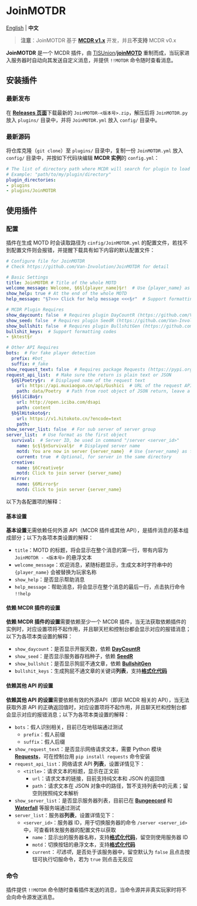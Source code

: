 # JoinMOTDR

[English](README.md) | **中文**

> **注意**：JoinMOTDR 基于 [**MCDR v1.x**](https://github.com/Fallen-Breath/MCDReforged) 开发，并且**不支持** MCDR v0.x

**JoinMOTDR** 是一个 MCDR 插件，由 [TISUnion](https://github.com/TISUnion)/[**joinMOTD**](https://github.com/TISUnion/joinMOTD) 重制而成，当玩家进入服务器时自动向其发送自定义消息，并提供 `!!MOTDR` 命令随时查看消息。

## 安装插件

### 最新发布

在 [**Releases 页面**](https://github.com/Van-Involution/JoinMOTDR/releases)下载最新的 `JoinMOTDR-<版本号>.zip`，解压后将 `JoinMOTDR.py` 放入 `plugins/` 目录中，并将 `JoinMOTDR.yml` 放入 `config/` 目录中。

### 最新源码

将仓库克隆（`git clone`）至 `plugins/` 目录中，复制一份 `JoinMOTDR.yml` 放入 `config/` 目录中，并按如下代码块编辑 **MCDR 实例**的 `config.yml`：

```YAML
# The list of directory path where MCDR will search for plugin to load
# Example: "path/to/my/plugin/directory"
plugin_directories:
- plugins
- plugins/JoinMOTDR
```

## 使用插件

### 配置

插件在生成 MOTD 时会读取路径为 `cinfig/JoinMOTDR.yml` 的配置文件，若找不到配置文件则会报错，并提醒下载具有如下内容的默认配置文件：

```YAML
# Configure file for JoinMOTDR
# Check https://github.com/Van-Involution/JoinMOTDR for detail

# Basic Settings
title: JoinMOTDR # Title of the whole MOTD
welcome_message: Welcome, §6§l{player_name}§r!  # Use {player_name} as format key, support formatting codes
show_help: true # At the end of the whole MOTD
help_message: "§7>>> Click for help message <<<§r"  # Support formatting codes

# MCDR Plugin Requires
show_daycount: false  # Requires plugin DayCountR (https://github.com/Van-Involution/DayCountR)
show_seed: false  # Requires plugin SeedR (https://github.com/Van-Involution/SeedR)
show_bullshit: false  # Requires plugin BullshitGen (https://github.com/Van-Involution/BullshitGen)
bullshit_keys:  # Support formatting codes
- §ktest§r

# Other API Requires
bots:  # For fake player detection
  prefix: #bot_
  suffix: #_fake
show_request_text: false  # Requires package Requests (https://pypi.org/project/requests/), use command "pip install requests" to install
request_api_list:  # Make sure the return is plain text or JSON
  §d§lPoetry§r:  # Displayed name of the request text
    url: https://api.muxiaoguo.cn/api/Gushici  # URL of the request API
    path: data/Poetry  # Path from root object of JSON return, leave a blank for plain text
  §6§liCiBa§r:
    url: http://open.iciba.com/dsapi
    path: content
  §b§lHitokoto§r:
    url: https://v1.hitokoto.cn/?encode=text
    path:
show_server_list: false  # For sub server of server group
server_list:  # Use format as the first object
  survival:  # Server ID, be used in command "/server <server_id>"
    name: §c§l§nSurvival§r  # Displayed server name
    motd: You are now in server {server_name}  # Use {server_name} as format key, support formatting codes
    current: true  # Optional, for server in the same directory
  creative:
    name: §6Creative§r
    motd: Click to join server {server_name}
  mirror:
    name: §6Mirror§r
    motd: Click to join server {server_name}
```

以下为各配置项的解释：

#### 基本设置

**基本设置**无需依赖任何外源 API（MCDR 插件或其他 API），是插件消息的基本组成部分；以下为各项本类设置的解释：

- `title`：MOTD 的标题，将会显示在整个消息的第一行，带有内容为 `JoinMOTDR - <版本号>` 的悬浮文本
- `welcome_message`：欢迎消息，紧随标题显示，生成文本时字符串中的 `{player_name}` 会被替换为玩家名称
- `show_help`：是否显示帮助消息
- `help_message`：帮助消息，将会显示在整个消息的最后一行，点击执行命令 `!!help`

#### 依赖 MCDR 插件的设置

**依赖 MCDR 插件的设置**需要依赖至少一个 MCDR 插件，当无法获取依赖插件的实例时，对应设置项将不起作用，并且聊天栏和控制台都会显示对应的报错消息；以下为各项本类设置的解释：

- `show_daycount`：是否显示开服天数，依赖 [**DayCountR**](https://github.com/Van-Involution/DayCountR)
- `show_seed`：是否显示服务器存档种子，依赖 [**SeedR**](https://github.com/Van-Involution/SeedR)
- `show_bullshit`：是否显示狗屁不通文章，依赖 [**BullshitGen**](https://github.com/Van-Involution/BullshitGen)
- `bullshit_keys`：生成狗屁不通文章的关键词**列表**，支持[**格式化代码**](https://minecraft-zh.gamepedia.com/%E6%A0%BC%E5%BC%8F%E5%8C%96%E4%BB%A3%E7%A0%81)

#### 依赖其他 API 的设置

**依赖其他 API 的设置**需要依赖有效的外源API（即非 MCDR 相关的 API），当无法获取外源 API 的正确返回值时，对应设置项将不起作用，并且聊天栏和控制台都会显示对应的报错消息；以下为各项本类设置的解释：

- `bots`：假人识别相关，目前已在地毯端通过测试
  - `prefix`：假人前缀
  - `suffix`：假人后缀
- `show_request_text`：是否显示网络请求文本，需要 Python 模块 [**Requests**](https://pypi.org/project/requests)，可在控制台用 `pip install requests` 命令安装
- `request_api_list`：网络请求 API **列表**，设置详情见下：
  - `<title>`：请求文本的标题，显示在正文前
    - `url`：请求文本的链接，目前支持纯文本和 JSON 的返回值
    - `path`：请求文本在 JSON 对象中的路径，暂不支持列表中的元素；留空则按照纯文本解析
- `show_server_list`：是否显示服务器列表，目前已在 [**Bungeecord**](https://github.com/SpigotMC/BungeeCord) 和 [**Waterfall**](https://github.com/PaperMC/Waterfall) 等服务端通过测试
- `server_list`：服务器**列表**，设置详情见下：
  - `<server_id>`：服务器 ID，用于切换服务器的命令 `/server <server_id>` 中，可查看转发服务器的配置文件以获取
    - `name`：显示出的服务器名称，支持[**格式化代码**](https://minecraft-zh.gamepedia.com/%E6%A0%BC%E5%BC%8F%E5%8C%96%E4%BB%A3%E7%A0%81)，留空则使用服务器 ID
    - `motd`：切换按钮的悬浮文本，支持[**格式化代码**](https://minecraft-zh.gamepedia.com/%E6%A0%BC%E5%BC%8F%E5%8C%96%E4%BB%A3%E7%A0%81)
    - `current`：*可选项*，是否处于该服务器中，留空默认为 `false` 且点击按钮可执行切服命令，若为 `true` 则点击无反应

### 命令

插件提供 `!!MOTDR` 命令随时查看插件发送的消息，当命令源并非真实玩家时将不会向命令源发送消息。
